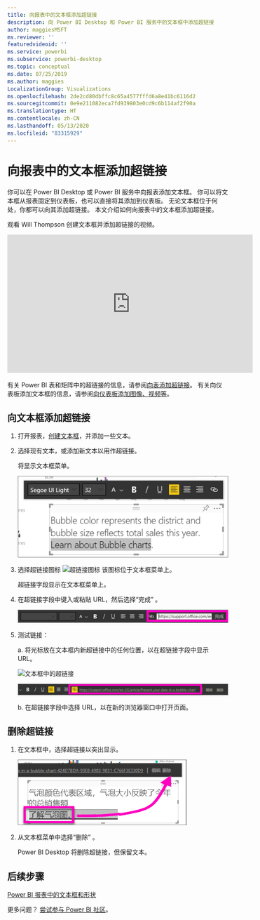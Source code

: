 ```yaml
---
title: 向报表中的文本框添加超链接
description: 向 Power BI Desktop 和 Power BI 服务中的文本框中添加超链接
author: maggiesMSFT
ms.reviewer: ''
featuredvideoid: ''
ms.service: powerbi
ms.subservice: powerbi-desktop
ms.topic: conceptual
ms.date: 07/25/2019
ms.author: maggies
LocalizationGroup: Visualizations
ms.openlocfilehash: 2de2cd80dbffc8c65a4577fffd6a8e41bc6116d2
ms.sourcegitcommit: 0e9e211082eca7fd939803e0cd9c6b114af2f90a
ms.translationtype: HT
ms.contentlocale: zh-CN
ms.lasthandoff: 05/13/2020
ms.locfileid: "83315929"
---
```

# <a name="add-a-hyperlink-to-a-text-box-in-a-report"></a>向报表中的文本框添加超链接
你可以在 Power BI Desktop 或 Power BI 服务中向报表添加文本框。 你可以将文本框从报表固定到仪表板，也可以直接将其添加到仪表板。 无论文本框位于何处，你都可以向其添加超链接。 本文介绍如何向报表中的文本框添加超链接。 


观看 Will Thompson 创建文本框并添加超链接的视频。 

<iframe width="560" height="315" src="https://www.youtube.com/embed/_3q6VEBhGew#t=0m55s" frameborder="0" allowfullscreen></iframe>

有关 Power BI 表和矩阵中的超链接的信息，请参阅[向表添加超链接](power-bi-hyperlinks-in-tables.md)。 有关向仪表板添加文本框的信息，请参阅[向仪表板添加图像、视频等](service-dashboard-add-widget.md)。 

## <a name="to-add-a-hyperlink-to-a-text-box"></a>向文本框添加超链接
1. 打开报表，[创建文本框](power-bi-reports-add-text-and-shapes.md)，并添加一些文本。 
2. 选择现有文本，或添加新文本以用作超链接。 

   将显示文本框菜单。
   
   ![在文本框中选择文本](media/service-add-hyperlink-to-text-box/power-bi-hyperlink-new.png)
3. 选择超链接图标 ![超链接图标](media/service-add-hyperlink-to-text-box/power-bi-hyperlink-icon.png) 该图标位于文本框菜单上。

   超链接字段显示在文本框菜单上。

4. 在超链接字段中键入或粘贴 URL，然后选择“完成”  。
   
   ![在超链接字段中键入或粘贴 URL](media/service-add-hyperlink-to-text-box/power-bi-add-link.png)
5. 测试链接：  

   a. 将光标放在文本框内新超链接中的任何位置，以在超链接字段中显示 URL。  
     
      ![文本框中的超链接](media/service-add-hyperlink-to-text-box/power-bi-test-link.png)
   
      ![超链接字段中的 URL](media/service-add-hyperlink-to-text-box/power-bi-hyperlink-edit.png)

   b. 在超链接字段中选择 URL，以在新的浏览器窗口中打开页面。

## <a name="to-remove-the-hyperlink"></a>删除超链接
1. 在文本框中，选择超链接以突出显示。
   
     ![删除超链接](media/service-add-hyperlink-to-text-box/power-bi-hyperlink-remove.png)
2. 从文本框菜单中选择“删除”  。 

   Power BI Desktop 将删除超链接，但保留文本。

## <a name="next-steps"></a>后续步骤
[Power BI 报表中的文本框和形状](power-bi-reports-add-text-and-shapes.md)

更多问题？ [尝试参与 Power BI 社区](https://community.powerbi.com/)。

